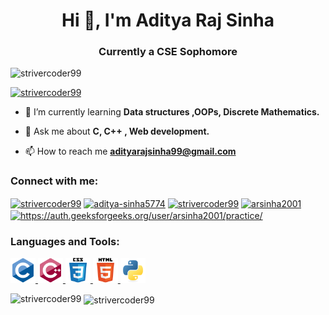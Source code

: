 <h1 align="center">Hi 👋, I'm Aditya Raj Sinha</h1>
<h3 align="center">Currently a CSE Sophomore</h3>

<p align="left"> <img src="https://komarev.com/ghpvc/?username=strivercoder99&label=Profile%20views&color=0e75b6&style=flat" alt="strivercoder99" /> </p>

<p align="left"> <a href="https://github.com/ryo-ma/github-profile-trophy"><img src="https://github-profile-trophy.vercel.app/?username=strivercoder99" alt="strivercoder99" /></a> </p>

- 🌱 I’m currently learning **Data structures ,OOPs, Discrete Mathematics.**

- 💬 Ask me about **C, C++ , Web development.**

- 📫 How to reach me **adityarajsinha99@gmail.com**

<h3 align="left">Connect with me:</h3>
<p align="left">
<a href="https://dev.to/strivercoder99" target="blank"><img align="center" src="https://cdn.jsdelivr.net/npm/simple-icons@3.0.1/icons/dev-dot-to.svg" alt="strivercoder99" height="30" width="40" /></a>
<a href="https://linkedin.com/in/aditya-sinha5774" target="blank"><img align="center" src="https://raw.githubusercontent.com/rahuldkjain/github-profile-readme-generator/master/src/images/icons/Social/linked-in-alt.svg" alt="aditya-sinha5774" height="30" width="40" /></a>
<a href="https://www.codechef.com/users/strivercoder99" target="blank"><img align="center" src="https://cdn.jsdelivr.net/npm/simple-icons@3.1.0/icons/codechef.svg" alt="strivercoder99" height="30" width="40" /></a>
<a href="https://www.hackerrank.com/arsinha2001" target="blank"><img align="center" src="https://raw.githubusercontent.com/rahuldkjain/github-profile-readme-generator/master/src/images/icons/Social/hackerrank.svg" alt="arsinha2001" height="30" width="40" /></a>
<a href="https://auth.geeksforgeeks.org/user/https://auth.geeksforgeeks.org/user/arsinha2001/practice/" target="blank"><img align="center" src="https://raw.githubusercontent.com/rahuldkjain/github-profile-readme-generator/master/src/images/icons/Social/geeks-for-geeks.svg" alt="https://auth.geeksforgeeks.org/user/arsinha2001/practice/" height="30" width="40" /></a>
</p>

<h3 align="left">Languages and Tools:</h3>
<p align="left"> <a href="https://www.cprogramming.com/" target="_blank"> <img src="https://raw.githubusercontent.com/devicons/devicon/master/icons/c/c-original.svg" alt="c" width="40" height="40"/> </a> <a href="https://www.w3schools.com/cpp/" target="_blank"> <img src="https://raw.githubusercontent.com/devicons/devicon/master/icons/cplusplus/cplusplus-original.svg" alt="cplusplus" width="40" height="40"/> </a> <a href="https://www.w3schools.com/css/" target="_blank"> <img src="https://raw.githubusercontent.com/devicons/devicon/master/icons/css3/css3-original-wordmark.svg" alt="css3" width="40" height="40"/> </a> <a href="https://www.w3.org/html/" target="_blank"> <img src="https://raw.githubusercontent.com/devicons/devicon/master/icons/html5/html5-original-wordmark.svg" alt="html5" width="40" height="40"/> </a> <a href="https://www.python.org" target="_blank"> <img src="https://raw.githubusercontent.com/devicons/devicon/master/icons/python/python-original.svg" alt="python" width="40" height="40"/> </a> </p>

<p><img align="left" src="https://github-readme-stats.vercel.app/api/top-langs?username=strivercoder99&show_icons=true&locale=en&layout=compact" alt="strivercoder99" /></p>

<p>&nbsp;<img align="center" src="https://github-readme-stats.vercel.app/api?username=strivercoder99&show_icons=true&locale=en" alt="strivercoder99" /></p>
